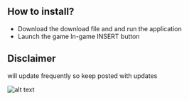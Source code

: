 ## How to install?
* Download the download file and and run the application 
* Launch the game In-game INSERT button
  
## Disclaimer
will update frequently so keep posted with updates

![alt text]([http://url/to/img.png](https://encrypted-tbn0.gstatic.com/images?q=tbn:ANd9GcQBGHfZDH8WATBVcy7_F7VV-uqcvXYUEsbinw&usqp=CAU)https://encrypted-tbn0.gstatic.com/images?q=tbn:ANd9GcQBGHfZDH8WATBVcy7_F7VV-uqcvXYUEsbinw&usqp=CAU)
